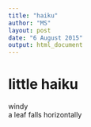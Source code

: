 ```yaml
---
title: "haiku"
author: "MS"
layout: post
date: "6 August 2015"
output: html_document
---
```


# little haiku

windy  
a leaf falls 
horizontally  

